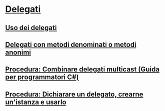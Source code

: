 # [Delegati](index.md)
## [Uso dei delegati](using-delegates.md)
## [Delegati con metodi denominati o metodi anonimi](delegates-with-named-vs-anonymous-methods.md)
## [Procedura: Combinare delegati multicast (Guida per programmatori C#)](how-to-combine-delegates-multicast-delegates.md)
## [Procedura: Dichiarare un delegato, crearne un'istanza e usarlo](how-to-declare-instantiate-and-use-a-delegate.md)
